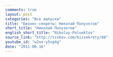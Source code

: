 ```yaml
---
comments: true
layout: post
categories: "Все выпуски"
title: "Бизнес-секреты: Николай Полуэктов"
short_title: "Николай Полуэктов"
english_short_title: "Nikolay-Poluektov"
source_link: "http://tinkov.com/bizsekrety/88"
youtube_id: "w2xe-y5ng4g"
date: "2011-06-16"
---
```


